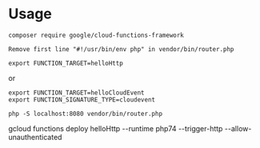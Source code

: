 # Usage

`composer require google/cloud-functions-framework`

`Remove first line "#!/usr/bin/env php" in vendor/bin/router.php`

`export FUNCTION_TARGET=helloHttp`

or

```
export FUNCTION_TARGET=helloCloudEvent
export FUNCTION_SIGNATURE_TYPE=cloudevent
```

`php -S localhost:8080 vendor/bin/router.php`

gcloud functions deploy helloHttp --runtime php74 --trigger-http --allow-unauthenticated